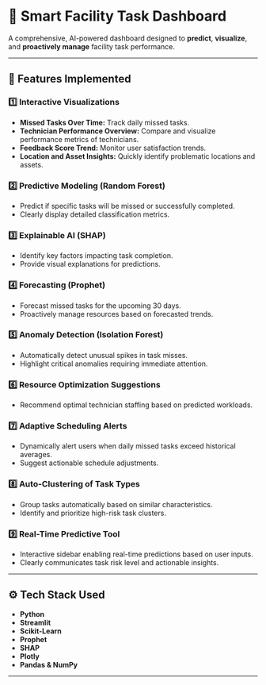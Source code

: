 

# 🚀 **Smart Facility Task Dashboard**

A comprehensive, AI-powered dashboard designed to **predict**, **visualize**, and **proactively manage** facility task performance.

---

## 🎯 **Features Implemented**

### **1️⃣ Interactive Visualizations**
- **Missed Tasks Over Time:** Track daily missed tasks.
- **Technician Performance Overview:** Compare and visualize performance metrics of technicians.
- **Feedback Score Trend:** Monitor user satisfaction trends.
- **Location and Asset Insights:** Quickly identify problematic locations and assets.

### **2️⃣ Predictive Modeling (Random Forest)**
- Predict if specific tasks will be missed or successfully completed.
- Clearly display detailed classification metrics.

### **3️⃣ Explainable AI (SHAP)**
- Identify key factors impacting task completion.
- Provide visual explanations for predictions.

### **4️⃣ Forecasting (Prophet)**
- Forecast missed tasks for the upcoming 30 days.
- Proactively manage resources based on forecasted trends.

### **5️⃣ Anomaly Detection (Isolation Forest)**
- Automatically detect unusual spikes in task misses.
- Highlight critical anomalies requiring immediate attention.

### **6️⃣ Resource Optimization Suggestions**
- Recommend optimal technician staffing based on predicted workloads.

### **7️⃣ Adaptive Scheduling Alerts**
- Dynamically alert users when daily missed tasks exceed historical averages.
- Suggest actionable schedule adjustments.

### **8️⃣ Auto-Clustering of Task Types**
- Group tasks automatically based on similar characteristics.
- Identify and prioritize high-risk task clusters.

### **9️⃣ Real-Time Predictive Tool**
- Interactive sidebar enabling real-time predictions based on user inputs.
- Clearly communicates task risk level and actionable insights.

---

## ⚙️ **Tech Stack Used**
- **Python**
- **Streamlit**
- **Scikit-Learn**
- **Prophet**
- **SHAP**
- **Plotly**
- **Pandas & NumPy**

---
